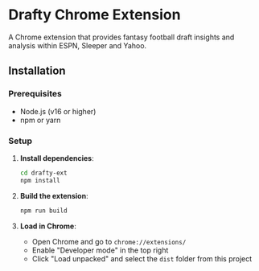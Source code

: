 # Drafty Chrome Extension

A Chrome extension that provides fantasy football draft insights and analysis within ESPN, Sleeper and Yahoo.

## Installation

### Prerequisites

- Node.js (v16 or higher)
- npm or yarn

### Setup

1. **Install dependencies**:

   ```bash
   cd drafty-ext
   npm install
   ```

2. **Build the extension**:

   ```bash
   npm run build
   ```

3. **Load in Chrome**:
   - Open Chrome and go to `chrome://extensions/`
   - Enable "Developer mode" in the top right
   - Click "Load unpacked" and select the `dist` folder from this project
